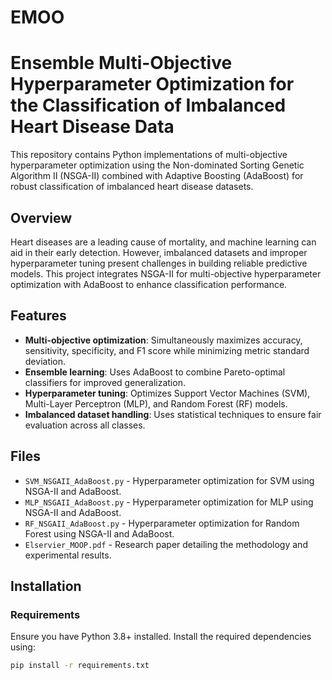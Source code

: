 # EMOO
# Ensemble Multi-Objective Hyperparameter Optimization for the Classification of Imbalanced Heart Disease Data

This repository contains Python implementations of multi-objective hyperparameter optimization using the Non-dominated Sorting Genetic Algorithm II (NSGA-II) combined with Adaptive Boosting (AdaBoost) for robust classification of imbalanced heart disease datasets. 

## **Overview**
Heart diseases are a leading cause of mortality, and machine learning can aid in their early detection. However, imbalanced datasets and improper hyperparameter tuning present challenges in building reliable predictive models. This project integrates NSGA-II for multi-objective hyperparameter optimization with AdaBoost to enhance classification performance. 

## **Features**
- **Multi-objective optimization**: Simultaneously maximizes accuracy, sensitivity, specificity, and F1 score while minimizing metric standard deviation.
- **Ensemble learning**: Uses AdaBoost to combine Pareto-optimal classifiers for improved generalization.
- **Hyperparameter tuning**: Optimizes Support Vector Machines (SVM), Multi-Layer Perceptron (MLP), and Random Forest (RF) models.
- **Imbalanced dataset handling**: Uses statistical techniques to ensure fair evaluation across all classes.

## **Files**
- `SVM_NSGAII_AdaBoost.py` - Hyperparameter optimization for SVM using NSGA-II and AdaBoost.
- `MLP_NSGAII_AdaBoost.py` - Hyperparameter optimization for MLP using NSGA-II and AdaBoost.
- `RF_NSGAII_AdaBoost.py` - Hyperparameter optimization for Random Forest using NSGA-II and AdaBoost.
- `Elservier_MOOP.pdf` - Research paper detailing the methodology and experimental results.

## **Installation**
### **Requirements**
Ensure you have Python 3.8+ installed. Install the required dependencies using:

```sh
pip install -r requirements.txt
